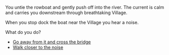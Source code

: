 You untie the rowboat and gently push off into the river. The current is calm and carries you downstream through breathtaking Village.

When you stop dock the boat near the Village you hear a noise. 

What do you do?

- [Go away from it and cross the bridge](cross_bridge.md)
- [Walk closer to the noise](mushroom_path.md)
